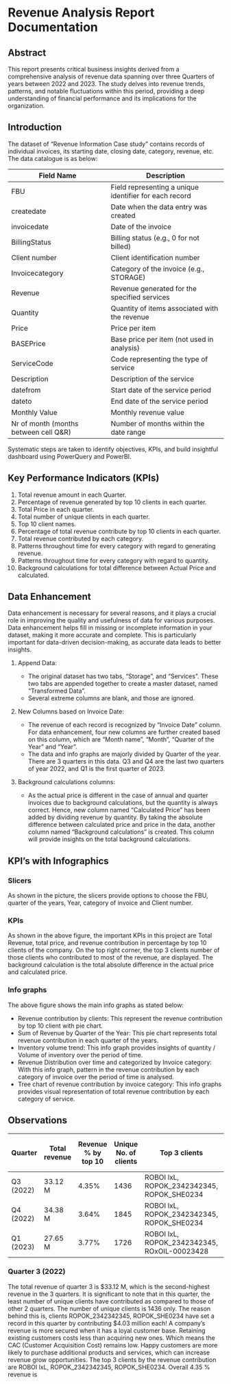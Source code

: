 # Revenue Analysis Report Documentation

## Abstract

This report presents critical business insights derived from a comprehensive analysis of revenue data spanning over three Quarters of years between 2022 and 2023. The study delves into revenue trends, patterns, and notable fluctuations within this period, providing a deep understanding of financial performance and its implications for the organization.

## Introduction

The dataset of “Revenue Information Case study” contains records of individual invoices, its starting date, closing date, category, revenue, etc. The data catalogue is as below:

| Field Name                | Description                                            |
|---------------------------|--------------------------------------------------------|
| FBU                       | Field representing a unique identifier for each record |
| createdate                | Date when the data entry was created                   |
| invoicedate               | Date of the invoice                                    |
| BillingStatus             | Billing status (e.g., 0 for not billed)               |
| Client number             | Client identification number                           |
| Invoicecategory           | Category of the invoice (e.g., STORAGE)               |
| Revenue                   | Revenue generated for the specified services          |
| Quantity                  | Quantity of items associated with the revenue         |
| Price                     | Price per item                                         |
| BASEPrice                 | Base price per item (not used in analysis)             |
| ServiceCode               | Code representing the type of service                  |
| Description               | Description of the service                             |
| datefrom                  | Start date of the service period                       |
| dateto                    | End date of the service period                         |
| Monthly Value             | Monthly revenue value                                  |
| Nr of month (months between cell Q&R) | Number of months within the date range        |

Systematic steps are taken to identify objectives, KPIs, and build insightful dashboard using PowerQuery and PowerBI.

## Key Performance Indicators (KPIs)

1. Total revenue amount in each Quarter.
2. Percentage of revenue generated by top 10 clients in each quarter.
3. Total Price in each quarter.
4. Total number of unique clients in each quarter.
5. Top 10 client names.
6. Percentage of total revenue contribute by top 10 clients in each quarter.
7. Total revenue contributed by each category.
8. Patterns throughout time for every category with regard to generating revenue.
9. Patterns throughout time for every category with regard to quantity.
10. Background calculations for total difference between Actual Price and calculated.

## Data Enhancement

Data enhancement is necessary for several reasons, and it plays a crucial role in improving the quality and usefulness of data for various purposes. Data enhancement helps fill in missing or incomplete information in your dataset, making it more accurate and complete. This is particularly important for data-driven decision-making, as accurate data leads to better insights.

1. Append Data:
   - The original dataset has two tabs, “Storage”, and “Services”. These two tabs are appended together to create a master dataset, named “Transformed Data”.
   - Several extreme columns are blank, and those are ignored.

2. New Columns based on Invoice Date:
   - The revenue of each record is recognized by “Invoice Date” column. For data enhancement, four new columns are further created based on this column, which are “Month name”, “Month”, “Quarter of the Year” and “Year”.
   - The data and info graphs are majorly divided by Quarter of the year. There are 3 quarters in this data. Q3 and Q4 are the last two quarters of year 2022, and Q1 is the first quarter of 2023.

3. Background calculations columns:
   - As the actual price is different in the case of annual and quarter invoices due to background calculations, but the quantity is always correct. Hence, new column named “Calculated Price” has been added by dividing revenue by quantity. By taking the absolute difference between calculated price and price in the data, another column named “Background calculations” is created. This column will provide insights on the total background calculations.

## KPI’s with Infographics

### Slicers

As shown in the picture, the slicers provide options to choose the FBU, quarter of the years, Year, category of invoice and Client number.

### KPIs

As shown in the above figure, the important KPIs in this project are Total Revenue, total price, and revenue contribution in percentage by top 10 clients of the company. On the top right corner, the top 3 clients number of those clients who contributed to most of the revenue, are displayed. The background calculation is the total absolute difference in the actual price and calculated price.

### Info graphs

The above figure shows the main info graphs as stated below:

- Revenue contribution by clients: This represent the revenue contribution by top 10 client with pie chart.
- Sum of Revenue by Quarter of the Year: This pie chart represents total revenue contribution in each quarter of the years.
- Inventory volume trend: This info graph provides insights of quantity / Volume of inventory over the period of time.
- Revenue Distribution over time and categorized by Invoice category: With this info graph, pattern in the revenue contribution by each category of invoice over the period of time is analysed.
- Tree chart of revenue contribution by invoice category: This info graphs provides visual representation of total revenue contribution by each category of service.

## Observations

Quarter | Total revenue | Revenue % by top 10 | Unique No. of clients | Top 3 clients | Top service | Total revenue by top service | Total Price
------- | ------------- | -------------------- | --------------------- | ------------- | ----------- | --------------------------- | -----------
Q3 (2022) | 33.12 M | 4.35% | 1436 | ROBOI lxL, ROPOK_2342342345, ROPOK_SHE0234 | Services | 20.88 M | 998.59 k
Q4 (2022) | 34.38 M | 3.64% | 1845 | ROBOI lxL, ROPOK_2342342345, ROPOK_SHE0234 | Services | 16.55 M | 680.64 k
Q1 (2023) | 27.65 M | 3.77% | 1726 | ROBOI lxL, ROPOK_2342342345, ROxOIL-00023428 | Services | 12.38 M | 555.28 k

### Quarter 3 (2022)

The total revenue of quarter 3 is $33.12 M, which is the second-highest revenue in the 3 quarters. It is significant to note that in this quarter, the least number of unique clients have contributed as compared to those of other 2 quarters. The number of unique clients is 1436 only. The reason behind this is, clients ROPOK_2342342345, ROPOK_SHE0234 have set a record in this quarter by contributing $4.03 million each! A company’s revenue is more secured when it has a loyal customer base. Retaining existing customers costs less than acquiring new ones. Which means the CAC (Customer Acquisition Cost) remains low. Happy customers are more likely to purchase additional products and services, which can increase revenue grow opportunities. The top 3 clients by the revenue contribution are ROBOI lxL, ROPOK_2342342345, ROPOK_SHE0234. Overall 4.35 % revenue is
